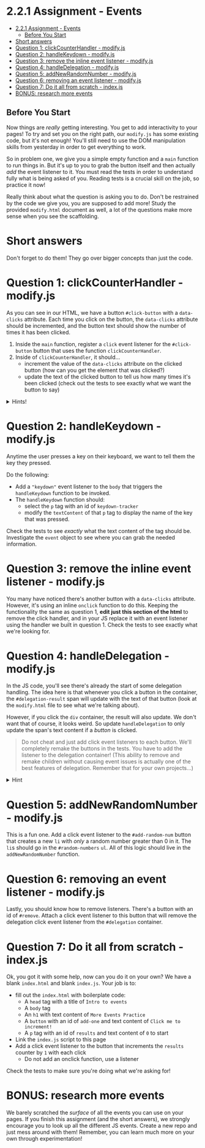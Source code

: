 # 2.2.1 Assignment - Events

- [2.2.1 Assignment - Events](#221-assignment---events)
  - [Before You Start](#before-you-start)
- [Short answers](#short-answers)
- [Question 1: clickCounterHandler - modify.js](#question-1-clickcounterhandler---modifyjs)
- [Question 2: handleKeydown - modify.js](#question-2-handlekeydown---modifyjs)
- [Question 3: remove the inline event listener - modify.js](#question-3-remove-the-inline-event-listener---modifyjs)
- [Question 4: handleDelegation - modify.js](#question-4-handledelegation---modifyjs)
- [Question 5: addNewRandomNumber - modify.js](#question-5-addnewrandomnumber---modifyjs)
- [Question 6: removing an event listener  - modify.js](#question-6-removing-an-event-listener----modifyjs)
- [Question 7: Do it all from scratch - index.js](#question-7-do-it-all-from-scratch---indexjs)
- [BONUS: research more events](#bonus-research-more-events)

## Before You Start
Now things are *really* getting interesting. You get to add interactivity to your pages! To try and set you on the right path, our `modify.js` has some existing code, but it's not enough! You'll still need to use the DOM manipulation skills from yesterday in order to get everything to work.

So in problem one, we give you a simple empty function and a `main` function to run things in. But it's up to you to grab the button itself and then actually *add* the event listener to it. You must read the tests in order to understand fully what is being asked of you. Reading tests is a crucial skill on the job, so practice it now!

Really think about what the question is asking you to do. Don't be restrained by the code we give you, you are supposed to add more! Study the provided `modify.html` document as well, a lot of the questions make more sense when you see the scaffolding.

# Short answers
Don't forget to do them! They go over bigger concepts than just the code.


# Question 1: clickCounterHandler - modify.js
As you can see in our HTML, we have a button `#click-button` with a `data-clicks` attribute. Each time you click on the button, the `data-clicks` attribute should be incremented, and the button text should show the number of times it has been clicked.

1. Inside the `main` function, register a `click` event listener for the `#click-button` button that uses the function `clickCounterHandler`.
2. Inside of `clickCounterHandler`, it should...
    - increment the value of the `data-clicks` attribute on the clicked button (how can you get the element that was clicked?)
    - update the text of the clicked button to tell us how many times it's been clicked (check out the tests to see exactly what we want the button to say)

<details><summary>Hints!</summary>
  
> **Notes about `data-` attributes**:
> 1. Remember that `data-` attributes come from the HTML as strings so you may need to convert the string to a number before incrementing!
> 2. `data-` attributes can be accessed from a selected element using the `.dataset` property
> 3. `data-` attribute names are converted to camelCase. For example, the `data-my-name` attribute would be converted to `.dataset.myName` on the element.
> 
> **Use the `event` object**:
> * The `event.target` value can be used to tell you which element was clicked (or, more generally, which element triggered the event)
> 
> ```js
> const printTheTarget = (event) => {
>   console.log(event.target);
>   // ▲ this is much better than querying for the clicked element
>
>   // ▼ this is the same value as event.target but with much more code
>   const target = document.querySelector("#thingy");
>   console.log(target);
> }
> 
> document.querySelector("#thingy").addEventListener("click", printTheTarget);
> ```

</details>


# Question 2: handleKeydown - modify.js

Anytime the user presses a key on their keyboard, we want to tell them the key they pressed. 

Do the following:
* Add a `"keydown"` event listener to the `body` that triggers the `handleKeydown` function to be invoked.
* The `handleKeydown` function should:
   *  select the `p` tag with an id of `keydown-tracker`
   *  modify the `textContent` of that `p` tag to display the name of the key that was pressed.

Check the tests to see *exactly* what the text content of the tag should be. Investigate the `event` object to see where you can grab the needed information.

# Question 3: remove the inline event listener - modify.js
You many have noticed there's another button with a `data-clicks` attribute. However, it's using an inline `onclick` function to do this. Keeping the functionality the same as question 1, **edit just this section of the html** to remove the click handler, and in your JS replace it with an event listener using the handler we built in question 1. Check the tests to see exactly what we're looking for.

# Question 4: handleDelegation - modify.js
In the JS code, you'll see there's already the start of some delegation handling. The idea here is that whenever you click a button in the container, the `#delegation-result` span will update with the text of that button (look at the `modify.html` file to see what we're talking about).

However, if you click the `div` container, the result will also update. We don't want that of course, it looks weird. So update `handleDelegation` to only update the span's text content if a *button* is clicked.

> Do not cheat and just add click event listeners to each button. We'll completely remake the buttons in the tests. You have to add the listener to the delegation container! (This ability to remove and remake children without causing event issues is actually one of the best features of delegation. Remember that for your own projects...)

<details><summary>Hint</summary>

> Remember, `event.target` will be the element that triggered the event (that is, the actual element that was clicked on). See if you can use `event.target` to determine if a button was clicked or if the div container was clicked.
>
>If you need another hint, try googling "how to check if event.target is a button?"

</details>

# Question 5: addNewRandomNumber - modify.js
This is a fun one. Add a click event listener to the `#add-random-num` button that creates a new `li` with *only* a random number greater than 0 in it. The `li`s should go in the `#random-numbers` `ul`. All of this logic should live in the `addNewRandomNumber` function.

# Question 6: removing an event listener  - modify.js
Lastly, you should know how to remove listeners. There's a button with an id of `#remove`. Attach a click event listener to this button that will remove the delegation click event listener from the `#delegation` container.

# Question 7: Do it all from scratch - index.js
Ok, you got it with some help, now can you do it on your own? We have a blank `index.html` and blank `index.js`. Your job is to:
- fill out the `index.html` with boilerplate code:
  - A `head` tag with a title of `Intro to events`
  - A `body` tag
  - An `h1` with text content of `More Events Practice`
  - A `button` with an id of `add-one` and text content of `Click me to increment!`
  - A `p` tag with an id of `results` and text content of `0` to start
- Link the `index.js` script to this page
- Add a click event listener to the button that increments the `results` counter by `1` with each click
  - Do not add an onclick function, use a listener

Check the tests to make sure you're doing what we're asking for!

# BONUS: research more events
We barely scratched the *surface* of all the events you can use on your pages. If you finish this assignment (and the short answers), we strongly encourage you to look up all the different JS events. Create a new repo and just mess around with them! Remember, you can learn much more on your own through experimentation!
